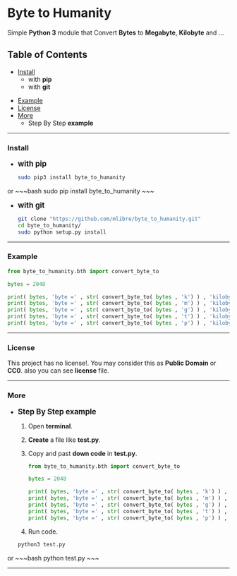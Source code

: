 # Byte to Humanity
Simple **Python 3** module that Convert **Bytes** to **Megabyte**, **Kilobyte** and ...

## Table of Contents
+ [Install](#install)
	+ with **pip**
	+ with **git**
* [Example](#example)
* [License](#license)
* [More](#more)
    * Step By Step **example**

---
### Install
+ <big>**with pip**</big>
	
	~~~bash
	sudo pip3 install byte_to_humanity
	~~~
or
	~~~bash
	sudo pip install byte_to_humanity
	~~~
+ <big>**with git**</big>

	~~~bash
	git clone "https://github.com/mlibre/byte_to_humanity.git"
    cd byte_to_humanity/
    sudo python setup.py install
	~~~

---
### Example
~~~python
from byte_to_humanity.bth import convert_byte_to

bytes = 2048

print( bytes, 'byte =' , str( convert_byte_to( bytes , 'k') ) , 'kilobyte')
print( bytes, 'byte =' , str( convert_byte_to( bytes , 'm') ) , 'kilobyte')
print( bytes, 'byte =' , str( convert_byte_to( bytes , 'g') ) , 'kilobyte')
print( bytes, 'byte =' , str( convert_byte_to( bytes , 't') ) , 'kilobyte')
print( bytes, 'byte =' , str( convert_byte_to( bytes , 'p') ) , 'kilobyte')
~~~

---
### License
This project has no license!. You may consider this as **Public Domain** or **CC0**. also you can see **license** file.

---
### More
+ <big>**Step By Step example**</big>

    1. Open **terminal**.
    2. **Create** a file like **test.py**.
    3. Copy and past **down code** in **test.py**.

        ~~~python
		from byte_to_humanity.bth import convert_byte_to

		bytes = 2048

		print( bytes, 'byte =' , str( convert_byte_to( bytes , 'k') ) , 'kilobyte')
		print( bytes, 'byte =' , str( convert_byte_to( bytes , 'm') ) , 'kilobyte')
		print( bytes, 'byte =' , str( convert_byte_to( bytes , 'g') ) , 'kilobyte')
		print( bytes, 'byte =' , str( convert_byte_to( bytes , 't') ) , 'kilobyte')
		print( bytes, 'byte =' , str( convert_byte_to( bytes , 'p') ) , 'kilobyte')
		~~~
    4. Run code.
    ~~~bash
	python3 test.py
	~~~
or
	~~~bash
	python test.py
	~~~

---
